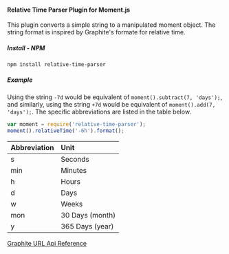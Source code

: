 #### Relative Time Parser Plugin for Moment.js
This plugin converts a simple string to a manipulated moment object.  The string format is inspired by Graphite's formate for relative time.


##### Install - NPM

```
npm install relative-time-parser
```

##### Example
Using the string ```-7d``` would be equivalent of ```moment().subtract(7, 'days');```, and similarly, using the string ```+7d``` would be equivalent of ```moment().add(7, 'days');```.  The specific abbreviations are listed in the table below.

```JavaScript
var moment = require('relative-time-parser');
moment().relativeTime('-6h').format();
```


|Abbreviation|Unit|
|:---|:---|
|s|Seconds|
|min| Minutes|
|h |  Hours|
|d |  Days|
|w |  Weeks|
|mon |30 Days (month)|
|y |  365 Days (year)|

[Graphite URL Api Reference](http://graphite.readthedocs.org/en/latest/render_api.html)

